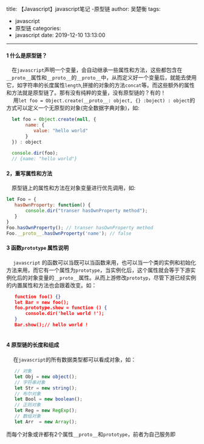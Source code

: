 title: 【Javascript】javascript笔记 -原型链
author: 吴楚衡
tags:
  - javascript
  - 原型链
categories:
  - javascript
date: 2019-12-10 13:13:00
---
#### 1 什么是原型链？
  &emsp;在`javascript`声明一个变量，会自动继承一些属性和方法，这些都包含在`__proto__`属性和`__proto__`的`__proto__`中，从而定义好一个变量后，就能去使用它，如字符串的长度属性`length`,拼接的对象的方法`concat`等。而这些额外的属性和方法就是原型链了。那有没有纯粹的变量，没有原型链的？有的！  
  &emsp; 用`let foo = Object.create(__proto__: object, {} :boject) : object`的方式可以定义一个无原型的对象(完全数据字典对象)，如:
  ``` javascript
  	let foo = Object.create(null, {
    	 name: {
         	value: "hello world"
         }
   	}) : object
    
    console.dir(foo);
    // {name: "hello world"}
  ```
 
 <!--more-->
 
 #### 2，重写属性和方法
 &emsp;原型链上的属性和方法在对象变量进行优先调用，如:
 
 ``` javascript
let Foo = {
	hasOwnProperty: function() {
		console.dir("transer hasOwnProperty method");
    }   
}
 Foo.hasOwnProperty(); // transer hasOwnProperty method
 Foo.__proto__.hasOwnProperty('name'); // false
 
 ```
 
 #### 3 函数`prototype` 属性说明
 
 &emsp; `javascript` 的函数可以当既可以当函数来用，也可以当一个类的实例和初始化方法来用，而它有一个属性为`prototype`，当实例化后，这个属性就会等于下游实例化后的对象变量的`__proto__`属性。从而上游修改`prototyp`，尽管下游已经实例的内置属性和方法也会跟着改变。如： 
 
 ``` json 
    function foo() {}
    let Bar = new foo();
    foo.prototype.show = function () {
        console.dir('hello world !');
    }
    Bar.show();// hello world !
    
 ```
 
 #### 4 原型链的长度和组成
 &emsp; 在`javascript`的所有数据类型都可以看成对象，如：
 ``` javascript
 	// 对象
    let Obj = new object();
    // 字符串对象
    let Str = new string();
    // 布尔对象
    let Bool = new boolean();
    // 正则对象
    let Reg = new RegExp();
    // 数组对象
    let Arr  = new Array(); 
 ```
而每个对象或许都有2个属性`__proto__`和`prototype`，前者为自己服务即